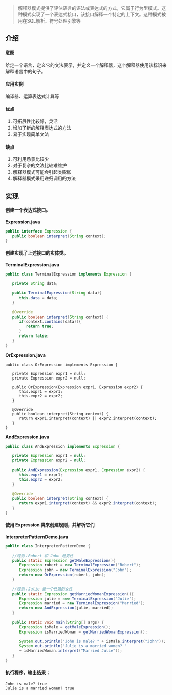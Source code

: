 > 解释器模式提供了评估语言的语法或表达式的方式，它属于行为型模式。这种模式实现了一个表达式接口，该接口解释一个特定的上下文。这种模式被用在SQL解析、符号处理引擎等

## 介绍
#### 意图
给定一个语言，定义它的文法表示，并定义一个解释器，这个解释器使用该标识来解释语言中的句子。

#### 应用实例
编译器、运算表达式计算等

#### 优点
1. 可拓展性比较好，灵活
2. 增加了新的解释表达式的方法
3. 易于实现简单文法

#### 缺点
1. 可利用场景比较少
2. 对于复杂的文法比较难维护
3. 解释器模式可能会引起类膨胀
4. 解释器模式采用递归调用的方法

## 实现

#### 创建一个表达式接口。

**Expression.java**
```java
public interface Expression {
   public boolean interpret(String context);
}
```

#### 创建实现了上述接口的实体类。

**TerminalExpression.java**
```java
public class TerminalExpression implements Expression {
   
   private String data;
 
   public TerminalExpression(String data){
      this.data = data; 
   }
 
   @Override
   public boolean interpret(String context) {
      if(context.contains(data)){
         return true;
      }
      return false;
   }
}
```

**OrExpression.java**
```
public class OrExpression implements Expression {
    
   private Expression expr1 = null;
   private Expression expr2 = null;
 
   public OrExpression(Expression expr1, Expression expr2) { 
      this.expr1 = expr1;
      this.expr2 = expr2;
   }
 
   @Override
   public boolean interpret(String context) {      
      return expr1.interpret(context) || expr2.interpret(context);
   }
}
```

**AndExpression.java**
```java
public class AndExpression implements Expression {
    
   private Expression expr1 = null;
   private Expression expr2 = null;
 
   public AndExpression(Expression expr1, Expression expr2) { 
      this.expr1 = expr1;
      this.expr2 = expr2;
   }
 
   @Override
   public boolean interpret(String context) {      
      return expr1.interpret(context) && expr2.interpret(context);
   }
}
```

#### 使用 Expression 类来创建规则，并解析它们

**InterpreterPatternDemo.java**
```java
public class InterpreterPatternDemo {
 
   //规则：Robert 和 John 是男性
   public static Expression getMaleExpression(){
      Expression robert = new TerminalExpression("Robert");
      Expression john = new TerminalExpression("John");
      return new OrExpression(robert, john);    
   }
 
   //规则：Julie 是一个已婚的女性
   public static Expression getMarriedWomanExpression(){
      Expression julie = new TerminalExpression("Julie");
      Expression married = new TerminalExpression("Married");
      return new AndExpression(julie, married);    
   }
 
   public static void main(String[] args) {
      Expression isMale = getMaleExpression();
      Expression isMarriedWoman = getMarriedWomanExpression();
 
      System.out.println("John is male? " + isMale.interpret("John"));
      System.out.println("Julie is a married women? " 
      + isMarriedWoman.interpret("Married Julie"));
   }
}
```


#### 执行程序，输出结果：
```
John is male? true
Julie is a married women? true
```